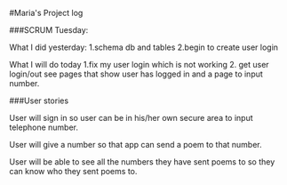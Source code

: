 #Maria's Project log

###SCRUM
Tuesday:

What I did yesterday:
 1.schema db and tables
 2.begin to create user login

What I will do today
 1.fix my user login which is not working
 2. get user login/out see pages that show 
    user has logged in and a page to input number.

###User stories

User will sign in so user can be in his/her own secure area to input telephone number.


User will give a number so that app can send a poem to that number.

User will be able to see all the numbers they have sent poems to so they can know who they sent poems to.